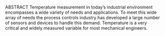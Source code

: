 ABSTRACT
Temperature measurement in today’s industrial environment encompasses a wide variety of needs and applications. To meet this wide array of needs the process controls industry has developed a large number of sensors and devices to handle this demand. Temperature is a very critical and widely measured variable for most mechanical engineers.
